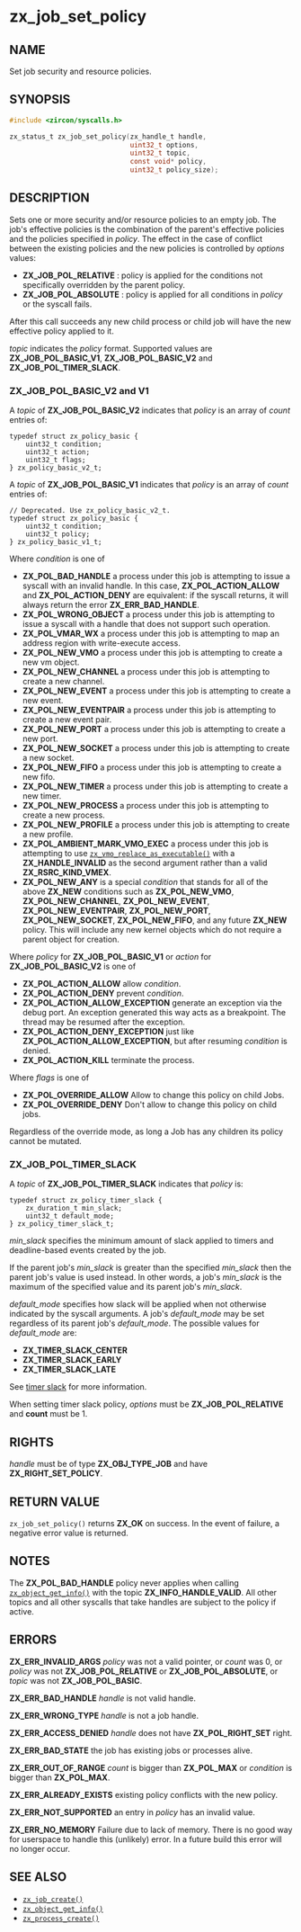 # zx_job_set_policy

## NAME

<!-- Updated by update-docs-from-fidl, do not edit. -->

Set job security and resource policies.

## SYNOPSIS

<!-- Updated by update-docs-from-fidl, do not edit. -->

```c
#include <zircon/syscalls.h>

zx_status_t zx_job_set_policy(zx_handle_t handle,
                              uint32_t options,
                              uint32_t topic,
                              const void* policy,
                              uint32_t policy_size);
```

## DESCRIPTION

Sets one or more security and/or resource policies to an empty job. The job's
effective policies is the combination of the parent's effective policies and
the policies specified in *policy*. The effect in the case of conflict between
the existing policies and the new policies is controlled by *options* values:

+ **ZX_JOB_POL_RELATIVE** : policy is applied for the conditions not specifically
  overridden by the parent policy.
+ **ZX_JOB_POL_ABSOLUTE** : policy is applied for all conditions in *policy* or
  the syscall fails.

After this call succeeds any new child process or child job will have the new
effective policy applied to it.

*topic* indicates the *policy* format. Supported values are **ZX_JOB_POL_BASIC_V1**,
**ZX_JOB_POL_BASIC_V2** and **ZX_JOB_POL_TIMER_SLACK**.

### **ZX_JOB_POL_BASIC_V2 and V1**

A *topic* of **ZX_JOB_POL_BASIC_V2** indicates that *policy* is an array of *count*
entries of:

```
typedef struct zx_policy_basic {
    uint32_t condition;
    uint32_t action;
    uint32_t flags;
} zx_policy_basic_v2_t;

```

A *topic* of **ZX_JOB_POL_BASIC_V1** indicates that *policy* is an array of *count*
entries of:

```
// Deprecated. Use zx_policy_basic_v2_t.
typedef struct zx_policy_basic {
    uint32_t condition;
    uint32_t policy;
} zx_policy_basic_v1_t;

```

Where *condition* is one of

+ **ZX_POL_BAD_HANDLE** a process under this job is attempting to
  issue a syscall with an invalid handle.  In this case,
  **ZX_POL_ACTION_ALLOW** and **ZX_POL_ACTION_DENY** are equivalent:
  if the syscall returns, it will always return the error
  **ZX_ERR_BAD_HANDLE**.
+ **ZX_POL_WRONG_OBJECT** a process under this job is attempting to
  issue a syscall with a handle that does not support such operation.
+ **ZX_POL_VMAR_WX** a process under this job is attempting to map an
  address region with write-execute access.
+ **ZX_POL_NEW_VMO** a process under this job is attempting to create
  a new vm object.
+ **ZX_POL_NEW_CHANNEL** a process under this job is attempting to create
  a new channel.
+ **ZX_POL_NEW_EVENT** a process under this job is attempting to create
  a new event.
+ **ZX_POL_NEW_EVENTPAIR** a process under this job is attempting to create
  a new event pair.
+ **ZX_POL_NEW_PORT** a process under this job is attempting to create
  a new port.
+ **ZX_POL_NEW_SOCKET** a process under this job is attempting to create
  a new socket.
+ **ZX_POL_NEW_FIFO** a process under this job is attempting to create
  a new fifo.
+ **ZX_POL_NEW_TIMER** a process under this job is attempting to create
  a new timer.
+ **ZX_POL_NEW_PROCESS** a process under this job is attempting to create
  a new process.
+ **ZX_POL_NEW_PROFILE** a process under this job is attempting to create
  a new profile.
+ **ZX_POL_AMBIENT_MARK_VMO_EXEC** a process under this job is attempting
  to use [`zx_vmo_replace_as_executable()`] with a **ZX_HANDLE_INVALID**
  as the second argument rather than a valid **ZX_RSRC_KIND_VMEX**.
+ **ZX_POL_NEW_ANY** is a special *condition* that stands for all of
  the above **ZX_NEW** conditions such as **ZX_POL_NEW_VMO**,
  **ZX_POL_NEW_CHANNEL**, **ZX_POL_NEW_EVENT**, **ZX_POL_NEW_EVENTPAIR**,
  **ZX_POL_NEW_PORT**, **ZX_POL_NEW_SOCKET**, **ZX_POL_NEW_FIFO**,
  and any future **ZX_NEW** policy. This will include any new
  kernel objects which do not require a parent object for creation.

Where *policy* for **ZX_JOB_POL_BASIC_V1** or *action* for **ZX_JOB_POL_BASIC_V2**
is one of

+ **ZX_POL_ACTION_ALLOW**  allow *condition*.
+ **ZX_POL_ACTION_DENY**  prevent *condition*.
+ **ZX_POL_ACTION_ALLOW_EXCEPTION**  generate an exception via the debug port.
  An exception generated this way acts as a breakpoint. The thread may be
  resumed after the exception.
+ **ZX_POL_ACTION_DENY_EXCEPTION**  just like **ZX_POL_ACTION_ALLOW_EXCEPTION**,
  but after resuming *condition* is denied.
+ **ZX_POL_ACTION_KILL**  terminate the process.

Where *flags* is one of

+ **ZX_POL_OVERRIDE_ALLOW** Allow to change this policy on child Jobs.
+ **ZX_POL_OVERRIDE_DENY** Don't allow to change this policy on child jobs.

Regardless of the override mode, as long a Job has any children its policy cannot
be mutated.

### **ZX_JOB_POL_TIMER_SLACK**

A *topic* of **ZX_JOB_POL_TIMER_SLACK** indicates that *policy* is:

```
typedef struct zx_policy_timer_slack {
    zx_duration_t min_slack;
    uint32_t default_mode;
} zx_policy_timer_slack_t;

```

*min_slack* specifies the minimum amount of slack applied to timers and
deadline-based events created by the job.

If the parent job's *min_slack* is greater than the specified *min_slack* then
the parent job's value is used instead. In other words, a job's *min_slack* is
the maximum of the specified value and its parent job's *min_slack*.

*default_mode* specifies how slack will be applied when not otherwise indicated
by the syscall arguments. A job's *default_mode* may be set regardless of its
parent job's *default_mode*. The possible values for *default_mode* are:

+ **ZX_TIMER_SLACK_CENTER**
+ **ZX_TIMER_SLACK_EARLY**
+ **ZX_TIMER_SLACK_LATE**

See [timer slack](/docs/concepts/kernel/timer_slack.md) for more information.

When setting timer slack policy, *options* must be **ZX_JOB_POL_RELATIVE** and
**count** must be 1.

## RIGHTS

<!-- Updated by update-docs-from-fidl, do not edit. -->

*handle* must be of type **ZX_OBJ_TYPE_JOB** and have **ZX_RIGHT_SET_POLICY**.

## RETURN VALUE

`zx_job_set_policy()` returns **ZX_OK** on success.  In the event of failure,
a negative error value is returned.

## NOTES

The **ZX_POL_BAD_HANDLE** policy never applies when calling [`zx_object_get_info()`]
with the topic **ZX_INFO_HANDLE_VALID**.  All other topics and all other syscalls that
take handles are subject to the policy if active.

## ERRORS

**ZX_ERR_INVALID_ARGS**  *policy* was not a valid pointer, or *count* was 0,
or *policy* was not **ZX_JOB_POL_RELATIVE** or **ZX_JOB_POL_ABSOLUTE**, or
*topic* was not **ZX_JOB_POL_BASIC**.

**ZX_ERR_BAD_HANDLE**  *handle* is not valid handle.

**ZX_ERR_WRONG_TYPE**  *handle* is not a job handle.

**ZX_ERR_ACCESS_DENIED**  *handle* does not have **ZX_POL_RIGHT_SET** right.

**ZX_ERR_BAD_STATE**  the job has existing jobs or processes alive.

**ZX_ERR_OUT_OF_RANGE** *count* is bigger than **ZX_POL_MAX** or *condition* is
bigger than **ZX_POL_MAX**.

**ZX_ERR_ALREADY_EXISTS** existing policy conflicts with the new policy.

**ZX_ERR_NOT_SUPPORTED** an entry in *policy* has an invalid value.

**ZX_ERR_NO_MEMORY**  Failure due to lack of memory.
There is no good way for userspace to handle this (unlikely) error.
In a future build this error will no longer occur.

## SEE ALSO

 - [`zx_job_create()`]
 - [`zx_object_get_info()`]
 - [`zx_process_create()`]

<!-- References updated by update-docs-from-fidl, do not edit. -->

[`zx_job_create()`]: job_create.md
[`zx_object_get_info()`]: object_get_info.md
[`zx_process_create()`]: process_create.md
[`zx_vmo_replace_as_executable()`]: vmo_replace_as_executable.md
